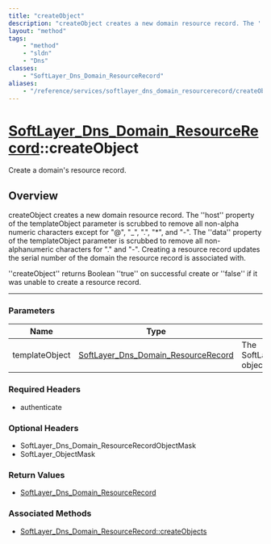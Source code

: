```yaml
---
title: "createObject"
description: "createObject creates a new domain resource record. The ''host'' property of the templateObject parameter is scrubbed to... "
layout: "method"
tags:
    - "method"
    - "sldn"
    - "Dns"
classes:
    - "SoftLayer_Dns_Domain_ResourceRecord"
aliases:
    - "/reference/services/softlayer_dns_domain_resourcerecord/createObject"
---
```

# [SoftLayer_Dns_Domain_ResourceRecord](/reference/services/SoftLayer_Dns_Domain_ResourceRecord)::createObject

Create a domain's resource record.


## Overview 
createObject creates a new domain resource record. The ''host'' property of the templateObject parameter is scrubbed to remove all non-alpha numeric characters except for "@", "_", ".", "*", and "-". The ''data'' property of the templateObject parameter is scrubbed to remove all non-alphanumeric characters for "." and "-". Creating a resource record updates the serial number of the domain the resource record is associated with. 

''createObject'' returns Boolean ''true'' on successful create or ''false'' if it was unable to create a resource record. 

-----

### Parameters 
|Name | Type | Description |
| --- | --- | --- |
|templateObject| <a href='/reference/datatypes/SoftLayer_Dns_Domain_ResourceRecord'>SoftLayer_Dns_Domain_ResourceRecord </a>| The SoftLayer_Dns_Domain_ResourceRecord object that you wish to create.|


### Required Headers
* authenticate


### Optional Headers
* SoftLayer_Dns_Domain_ResourceRecordObjectMask
* SoftLayer_ObjectMask

### Return Values
* <a href='/reference/datatypes/SoftLayer_Dns_Domain_ResourceRecord'>SoftLayer_Dns_Domain_ResourceRecord </a>


### Associated Methods

*  [SoftLayer_Dns_Domain_ResourceRecord::createObjects](/reference/services/SoftLayer_Dns_Domain_ResourceRecord/createObjects )




